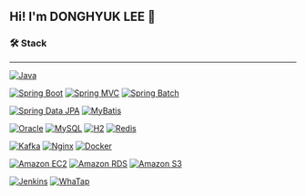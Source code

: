 ## Hi! I'm DONGHYUK LEE 👋
### 🛠️ Stack
---
[![Java](https://img.shields.io/badge/Java-blue)](https://www.java.com/)

[![Spring Boot](https://img.shields.io/badge/Spring%20Boot-brightgreen)](https://spring.io/projects/spring-boot)
[![Spring MVC](https://img.shields.io/badge/Spring%20MVC-green)](https://docs.spring.io/spring-framework/docs/current/reference/html/web.html)
[![Spring Batch](https://img.shields.io/badge/Spring%20Batch-orange)](https://spring.io/projects/spring-batch)

[![Spring Data JPA](https://img.shields.io/badge/Spring%20Data%20JPA-blue)](https://spring.io/projects/spring-data-jpa)
[![MyBatis](https://img.shields.io/badge/MyBatis-purple)](https://mybatis.org/)

[![Oracle](https://img.shields.io/badge/Oracle-red)](https://www.oracle.com/database/)
[![MySQL](https://img.shields.io/badge/MySQL-blue)](https://www.mysql.com/)
[![H2](https://img.shields.io/badge/H2-orange)](https://www.h2database.com/html/main.html)
[![Redis](https://img.shields.io/badge/Redis-red)](https://redis.io/)

[![Kafka](https://img.shields.io/badge/Kafka-purple)](https://kafka.apache.org/)
[![Nginx](https://img.shields.io/badge/Nginx-green)](https://www.nginx.com/)
[![Docker](https://img.shields.io/badge/Docker-blue)](https://www.docker.com/)

[![Amazon EC2](https://img.shields.io/badge/Amazon%20EC2-brightgreen)](https://aws.amazon.com/ec2/)
[![Amazon RDS](https://img.shields.io/badge/Amazon%20RDS-red)](https://aws.amazon.com/rds/)
[![Amazon S3](https://img.shields.io/badge/Amazon%20S3-blue)](https://aws.amazon.com/s3/)

[![Jenkins](https://img.shields.io/badge/Jenkins-yellow)](https://www.jenkins.io/)
[![WhaTap](https://img.shields.io/badge/WhaTap-orange)](https://whatap.io/)
